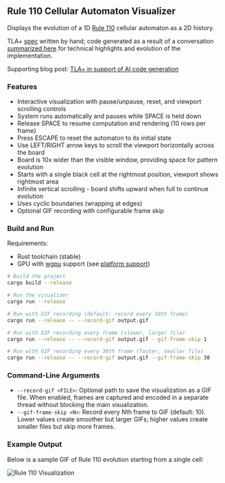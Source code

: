 ## Rule 110 Cellular Automaton Visualizer

Displays the evolution of a 1D [Rule 110](https://mathworld.wolfram.com/Rule110.html) cellular automaton as a 2D history.

TLA+ [spec](Rule_110.tla) written by hand; code generated as a result of a conversation [summarized here](conversation_summary.md) for technical highlights and evolution of the implementation.

Supporting blog post: [TLA+ in support of AI code generation](https://medium.com/@polyglot_factotum/tla-in-support-of-ai-code-generation-9086fc9715c4)

### Features

- Interactive visualization with pause/unpause, reset, and viewport scrolling controls
- System runs automatically and pauses while SPACE is held down
- Release SPACE to resume computation and rendering (10 rows per frame)
- Press ESCAPE to reset the automaton to its initial state
- Use LEFT/RIGHT arrow keys to scroll the viewport horizontally across the board
- Board is 10x wider than the visible window, providing space for pattern evolution
- Starts with a single black cell at the rightmost position, viewport shows rightmost area
- Infinite vertical scrolling - board shifts upward when full to continue evolution
- Uses cyclic boundaries (wrapping at edges)
- Optional GIF recording with configurable frame skip

### Build and Run

Requirements:
- Rust toolchain (stable)
- GPU with [wgpu](https://github.com/gfx-rs/wgpu) support (see [platform support](https://github.com/gfx-rs/wgpu?tab=readme-ov-file#supported-platforms))

```bash
# Build the project
cargo build --release

# Run the visualizer
cargo run --release

# Run with GIF recording (default: record every 10th frame)
cargo run --release -- --record-gif output.gif

# Run with GIF recording every frame (slower, larger file)
cargo run --release -- --record-gif output.gif --gif-frame-skip 1

# Run with GIF recording every 30th frame (faster, smaller file)
cargo run --release -- --record-gif output.gif --gif-frame-skip 30
```

### Command-Line Arguments

- `--record-gif <FILE>`: Optional path to save the visualization as a GIF file. When enabled, frames are captured and encoded in a separate thread without blocking the main visualization.
- `--gif-frame-skip <N>`: Record every Nth frame to GIF (default: 10). Lower values create smoother but larger GIFs; higher values create smaller files but skip more frames.

### Example Output

Below is a sample GIF of Rule 110 evolution starting from a single cell:

![Rule 110 Visualization](output.gif)
